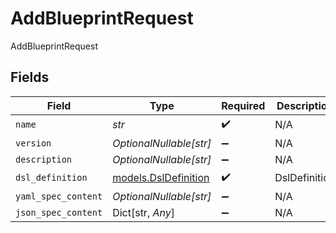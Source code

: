 # AddBlueprintRequest

AddBlueprintRequest


## Fields

| Field                                              | Type                                               | Required                                           | Description                                        |
| -------------------------------------------------- | -------------------------------------------------- | -------------------------------------------------- | -------------------------------------------------- |
| `name`                                             | *str*                                              | :heavy_check_mark:                                 | N/A                                                |
| `version`                                          | *OptionalNullable[str]*                            | :heavy_minus_sign:                                 | N/A                                                |
| `description`                                      | *OptionalNullable[str]*                            | :heavy_minus_sign:                                 | N/A                                                |
| `dsl_definition`                                   | [models.DslDefinition](../models/dsldefinition.md) | :heavy_check_mark:                                 | DslDefinition                                      |
| `yaml_spec_content`                                | *OptionalNullable[str]*                            | :heavy_minus_sign:                                 | N/A                                                |
| `json_spec_content`                                | Dict[str, *Any*]                                   | :heavy_minus_sign:                                 | N/A                                                |